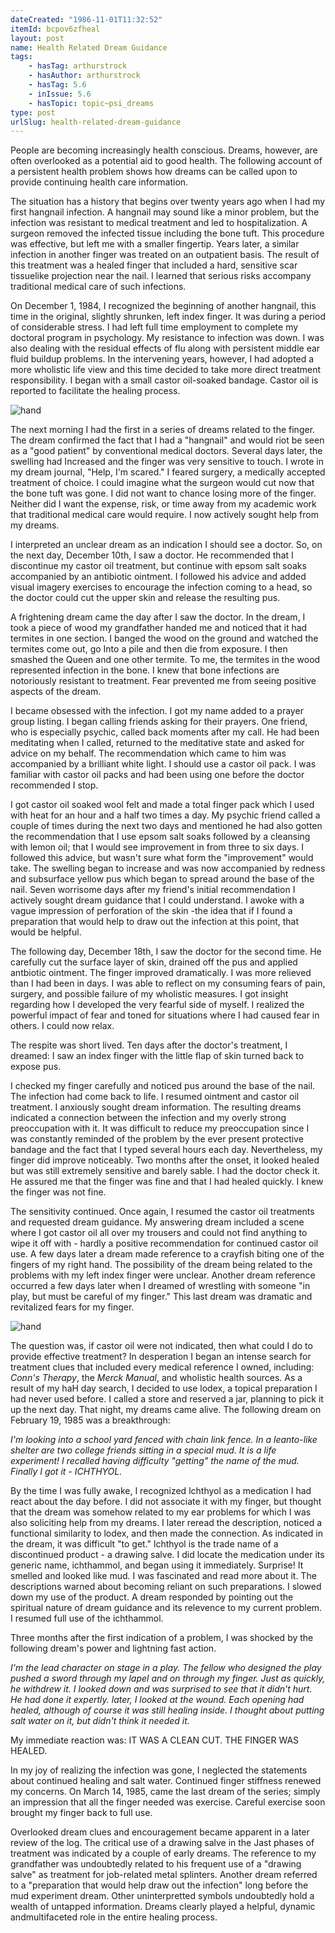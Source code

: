 ```yaml
---
dateCreated: "1986-11-01T11:32:52"
itemId: bcpov6zfheal
layout: post
name: Health Related Dream Guidance
tags:
    - hasTag: arthurstrock
    - hasAuthor: arthurstrock
    - hasTag: 5.6
    - inIssue: 5.6
    - hasTopic: topic~psi_dreams
type: post
urlSlug: health-related-dream-guidance
---
```


People are becoming increasingly health conscious. Dreams, however, are often overlooked as a potential aid to good health. The following account of a persistent health problem shows how dreams can be called upon to provide continuing health care information.

The situation has a history that begins over twenty years ago when I had my first hangnail infection. A hangnail may sound like a minor problem, but the infection was resistant to medical treatment and led to hospitalization. A surgeon removed the infected tissue including the bone tuft. This procedure was effective, but left me with a smaller fingertip. Years later, a similar infection in another finger was treated on an outpatient basis. The result of this treatment was a healed finger that included a hard, sensitive scar tissuelike projection near the nail. I learned that serious risks accompany traditional medical care of such infections.

On December 1, 1984, I recognized the beginning of another hangnail, this time in the original, slightly shrunken, left index finger. It was during a period of considerable stress. I had left full time employment to complete my doctoral program in psychology. My resistance to infection was down. I was also dealing with the residual effects of flu along with persistent middle ear fluid buildup problems. In the intervening years, however, I had adopted a more wholistic life view and this time decided to take more direct treatment responsibility. I began with a small castor oil-soaked bandage. Castor oil is reported to facilitate the healing process.

![hand](../images/5.6-strock-1.jpg)

The next morning I had the first in a series of dreams related to the finger. The dream confirmed the fact that I had a "hangnail" and would riot be seen as a "good patient" by conventional medical doctors. Several days later, the swelling had Increased and the finger was very sensitive to touch. I wrote in my dream journal, "Help, I'm scared." I feared surgery, a medically accepted treatment of choice. I could imagine what the surgeon would cut now that the bone tuft was gone. I did not want to chance losing more of the finger. Neither did I want the expense, risk, or time away from my academic work that traditional medical care would require. I now actively sought help from my dreams.

I interpreted an unclear dream as an indication I should see a doctor. So, on the next day, December 10th, I saw a doctor. He recommended that I discontinue my castor oil treatment, but continue with epsom salt soaks accompanied by an antibiotic ointment. I followed his advice and added visual imagery exercises to encourage the infection coming to a head, so the doctor could cut the upper skin and release the resulting pus.

A frightening dream came the day after I saw the doctor. In the dream, I took a piece of wood my grandfather handed me and noticed that it had termites in one section. I banged the wood on the ground and watched the termites come out, go Into a pile and then die from exposure. I then smashed the Queen and one other termite. To me, the termites in the wood represented infection in the bone. I knew that bone infections are notoriously resistant to treatment. Fear prevented me from seeing positive aspects of the dream.

I became obsessed with the infection. I got my name added to a prayer group listing. I began calling friends asking for their prayers. One friend, who is especially psychic, called back moments after my call. He had been meditating when I called, returned to the meditative state and asked for advice on my behalf. The recommendation which came to him was accompanied by a brilliant white light. I should use a castor oil pack. I was familiar with castor oil packs and had been using one before the doctor recommended I stop.

I got castor oil soaked wool felt and made a total finger pack which I used with heat for an hour and a half two times a day. My psychic friend called a couple of times during the next two days and mentioned he had also gotten the recommendation that I use epsom salt soaks followed by a cleansing with lemon oil; that I would see improvement in from three to six days. I followed this advice, but wasn't sure what form the "improvement" would take. The swelling began to increase and was now accompanied by redness and subsurface yellow pus which began to spread around the base of the nail. Seven worrisome days after my friend's initial recommendation I actively sought dream guidance that I could understand. I awoke with a vague impression of perforation of the skin -the idea that if I found a preparation that would help to draw out the infection at this point, that would be helpful.

The following day, December 18th, I saw the doctor for the second time. He carefully cut the surface layer of skin, drained off the pus and applied antbiotic ointment. The finger improved dramatically. I was more relieved than I had been in days. I was able to reflect on my consuming fears of pain, surgery, and possible failure of my wholistic measures. I got insight regarding how I developed the very fearful side of myself. I realized the powerful impact of fear and toned for situations where I had caused fear in others. I could now relax.

The respite was short lived. Ten days after the doctor's treatment, I dreamed: I saw an index finger with the little flap of skin turned back to expose pus.

I checked my finger carefully and noticed pus around the base of the nail. The infection had come back to life. I resumed ointment and castor oil treatment. I anxiously sought dream information. The resulting dreams indicated a connection between the infection and my overly strong preoccupation with it. It was difficult to reduce my preoccupation since I was constantly reminded of the problem by the ever present protective bandage and the fact that I typed several hours each day. Nevertheless, my finger did improve noticeably. Two months after the onset, it looked healed but was still extremely sensitive and barely sable. I had the doctor check it. He assured me that the finger was fine and that I had healed quickly. I knew the finger was not fine.

The sensitivity continued. Once again, I resumed the castor oil treatments and requested dream guidance. My answering dream included a scene where I got castor oil all over my trousers and could not find anything to wipe it off with - hardly a positive recommendation for continued castor oil use. A few days later a dream made reference to a crayfish biting one of the fingers of my right hand. The possibility of the dream being related to the problems with my left index finger were unclear. Another dream reference occurred a few days later when I dreamed of wrestling with someone "in play, but must be careful of my finger." This last dream was dramatic and revitalized fears for my finger.

![hand](../images/5.6-strock-2.jpg)

The question was, if castor oil were not indicated, then what could I do to provide effective treatment? In desperation I began an intense search for treatment clues that included every medical reference I owned, including: _Conn's Therapy_, the _Merck Manual_, and wholistic health sources. As a result of my haH day search, I decided to use lodex, a topical preparation I had never used before. I called a store and reserved a jar, planning to pick it up the next day. That night, my dreams came alive. The following dream on February 19, 1985 was a breakthrough:

_I'm looking into a school yard fenced with chain link fence. In a leanto-like shelter are two college friends sitting in a special mud. It is a life experiment! I recalled having difficulty "getting" the name of the mud. Finally I got it - ICHTHYOL._

By the time I was fully awake, I recognized lchthyol as a medication I had react about the day before. I did not associate it with my finger, but thought that the dream was somehow related to my ear problems for which I was also soliciting help from my dreams. I later reread the description, noticed a functional similarity to lodex, and then made the connection. As indicated in the dream, it was difficult "to get." lchthyol is the trade name of a discontinued product - a drawing salve. I did locate the medication under its generic name, ichthammol, and began using it immediately. Surprise! It smelled and looked like mud. I was fascinated and read more about it. The descriptions warned about becoming reliant on such preparations. I slowed down my use of the product. A dream responded by pointing out the spiritual nature of dream guidance and its relevence to my current problem. I resumed full use of the ichthammol.

Three months after the first indication of a problem, I was shocked by the following dream's power and lightning fast action.

_I'm the lead character on stage in a play. The fellow who designed the play pushed a sword through my lapel and on through my finger. Just as quickly, he withdrew it. I looked down and was surprised to see that it didn't hurt. He had done it expertly. later, I looked at the wound. Each opening had healed, although of course it was still healing inside. I thought about putting salt water on it, but didn't think it needed it._

My immediate reaction was: IT WAS A CLEAN CUT. THE FINGER WAS HEALED.

In my joy of realizing the infection was gone, I neglected the statements about continued healing and salt water. Continued finger stiffness renewed my concerns. On March 14, 1985, came the last dream of the series; simply an impression that all the finger needed was exercise. Careful exercise soon brought my finger back to full use.

Overlooked dream clues and encouragement became apparent in a later review of the log. The critical use of a drawing salve in the Jast phases of treatment was indicated by a couple of early dreams. The reference to my grandfather was undoubtedly related to his frequent use of a "drawing salve" as treatment for job-related metal splinters. Another dream referred to a "preparation that would help draw out the infection" long before the mud experiment dream. Other uninterpretted symbols undoubtedly hold a wealth of untapped information. Dreams clearly played a helpful, dynamic andmultifaceted role in the entire healing process.
